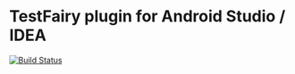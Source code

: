 # TestFairy plugin for Android Studio / IDEA

[![Build Status](https://magnum.travis-ci.com/testfairy/testfairy-android-studio-plugin.svg?token=dEpogdhSnM976NXR45qA&branch=1.0.1)](https://magnum.travis-ci.com/testfairy/testfairy-android-studio-plugin)

